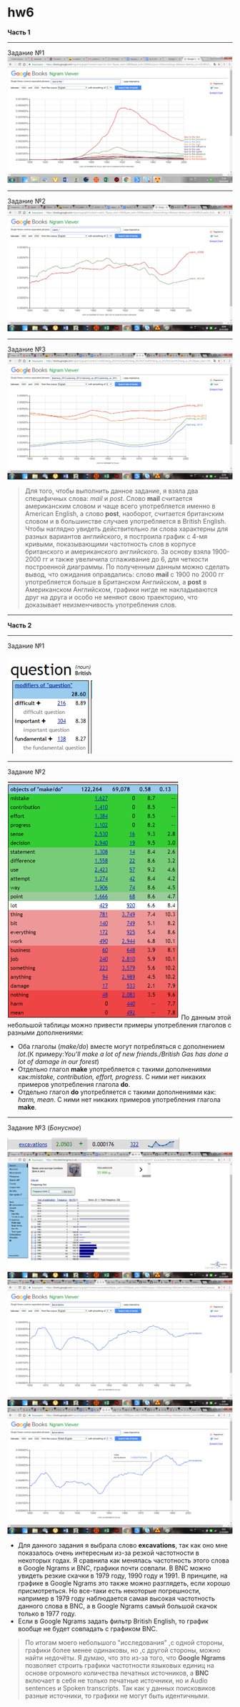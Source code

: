 # hw6
**Часть 1**
***
Задание №1
![](https://github.com/avvylegzhanina/hw6/blob/master/%D0%93%D1%80%D0%B0%D1%84%D0%B8%D0%BA.png)
***
Задание №2
![](https://github.com/avvylegzhanina/hw6/blob/master/%D0%B3%D1%80%D0%B0%D1%84%D0%B8%D0%BA%2022.png)
***
Задание №3
![](https://github.com/avvylegzhanina/hw6/blob/master/%D0%93%D1%80%D0%B0%D1%84%D0%B8%D0%BA3.png)
> Для того, чтобы выполнить данное задание, я взяла два специфичных слова: *mail* и *post*. Слово **mail** считается американским словом и чаще всего употребляется именно в American English, а слово **post**, наоборот, считается британским словом и в большинстве случаев употребляется в British English. Чтобы наглядно увидеть действительно ли слова характерны для разных вариантов английского, я построила график с 4-мя кривыми, показывающими частотность слов в корпусе британского и американского английского. За основу взяла 1900-2000 гг и также увеличила сглаживание до 6, для четкости построенной диаграммы. По полученным данным можно сделать вывод, что ожидания оправдались: слово **mail**  с 1900 по 2000 гг употребляется больше в Британском Английском, а **post**  в Американском Английском, графики нигде не накладываются друг на друга и особо не меняют свою траекторию, что доказывает неизменчивость употребления слов.
***
**Часть 2**
***
Задание №1

![](https://github.com/avvylegzhanina/hw6/blob/master/Question.png)
***
Задание №2

![](https://github.com/avvylegzhanina/hw6/blob/master/%D0%93%D0%BB%D0%B0%D0%B3%D0%BE%D0%BB%D1%8B.png)
По данным этой небольшой таблицы можно привести примеры употребления глаголов с разными дополнениями:
* Оба глаголы (*make/do*) вместе могут потребляться с дополнением *lot*.(К примеру:*You'll	make	a lot of new friends./British Gas has	done	a lot of damage in our forest*)
* Отдельно глагол **make** употребляется с такими дополнениями как:*mistake, contribution, effort, progress*. С ними нет никаких примеров употребления глагола **do**.
* Отдельно глагол **do** употребляется с такими дополнениями как: *harm, mean*. С ними нет никаких примеров употребления глагола **make**.
***
Задание №3 (*Бонусное*)

![](https://github.com/avvylegzhanina/hw6/blob/master/Excavations.png)
![](https://github.com/avvylegzhanina/hw6/blob/master/Excavations2.png)
![](https://github.com/avvylegzhanina/hw6/blob/master/Excavations3.png)
![](https://github.com/avvylegzhanina/hw6/blob/master/Excavations4.png)
* Для данного задания я выбрала слово **excavations**, так как оно мне показалось очень интересным из-за резкой частотности в некоторых годах. Я сравнила как менялась частотность этого слова в Google Ngrams и BNC, графики почти совпали. В BNC можно увидеть резкие скачки в 1979 году, 1990 году и 1991. В принципе, на графике в Google Ngrams это также можно разглядеть, если хорошо присмотреться. Но все-таки есть некоторые погрешности, например в 1979 году наблюдается самая высокая частотность данного слова в BNC, а в Google Ngrams самый большой скачок только в 1977 году.
* Если в Google Ngrams задать фильтр British English, то график вообще не будет совпадать с графиком BNC. 
> По итогам моего небольшого "исследования" ,с одной стороны, графики более менее одинаковы, но ,с другой стороны, можно найти недочёты. Я думаю, что это из-за того, что **Google Ngrams** позволяет строить графики частотности языковых единиц на основе огромного количества печатных источников, а **BNC** включает в себя не только печатные источники, но и Audio sentences и Spoken transcripts. Так как у данных поисковиков разные источники, то графики не могут быть идентичными.
